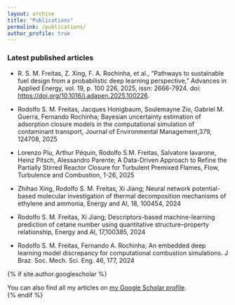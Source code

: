 ```yaml
---
layout: archive
title: "Publications"
permalink: /publications/
author_profile: true
---
```


### Latest published articles
- R. S. M. Freitas, Z. Xing, F. A. Rochinha, et al., “Pathways to sustainable fuel design from a
probabilistic deep learning perspective,” Advances in Applied Energy, vol. 19, p. 100 226, 2025,
issn: 2666-7924. doi: https://doi.org/10.1016/j.adapen.2025.100226.
  
- Rodolfo S. M. Freitas, Jacques Honigbaum, Soulemayne Zio, Gabriel M. Guerra, Fernando Rochinha; 
 Bayesian uncertainty estimation of adsorption closure models in the computational simulation of contaminant transport, Journal of Environmental Management,379, 124708, 2025

- Lorenzo Piu, Arthur Péquin, Rodolfo S.M. Freitas, Salvatore Iavarone, Heinz Pitsch, Alessandro Parente; A Data-Driven Approach to Refine the Partially Stirred Reactor Closure for Turbulent Premixed Flames, Flow, Turbulence and Combustion, 1-26, 2025
  
- Zhihao Xing, Rodolfo S. M. Freitas, Xi Jiang; Neural network potential-based molecular investigation of thermal decomposition mechanisms of ethylene and ammonia, Energy and AI, 18, 100454, 2024
  
- Rodolfo S. M. Freitas, Xi Jiang; Descriptors-based machine-learning prediction of cetane number using quantitative structure–property relationship, Energy and AI, 17,100385, 2024
  
- Rodolfo S. M. Freitas, Fernando A. Rochinha; An embedded deep learning model discrepancy for computational combustion simulations. J Braz. Soc. Mech. Sci. Eng. 46, 177, 2024


{% if site.author.googlescholar %}
  <div class="wordwrap">You can also find all my articles on <a href="{{site.author.googlescholar}}">my Google Scholar profile</a>.</div>
{% endif %}



